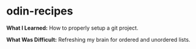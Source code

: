 # odin-recipes

**What I Learned:** How to properly setup a git project.

**What Was Difficult:** Refreshing my brain for ordered and unordered lists. 
